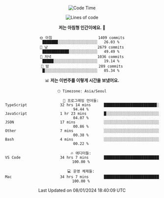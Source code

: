 <div align="center">

<br />

 <!--START_SECTION:waka-->
![Code Time](http://img.shields.io/badge/Code%20Time-1%2C901%20hrs%2021%20mins-blue)

![Lines of code](https://img.shields.io/badge/%EC%A0%80%EB%8A%94%20%EC%97%AC%ED%83%9C%EA%B9%8C%EC%A7%80%20-3.5%20million%20%EC%A4%84%EC%9D%98%20%EC%BD%94%EB%93%9C%EB%A5%BC%20%EC%9E%91%EC%84%B1%ED%96%88%EC%96%B4%EC%9A%94.-blue)

**저는 아침형 인간이에요. 🐤** 

```text
🌞 아침                     1409 commits        ███████░░░░░░░░░░░░░░░░░░   26.03 % 
🌆 낮　                     2679 commits        ████████████░░░░░░░░░░░░░   49.49 % 
🌃 저녁                     1036 commits        █████░░░░░░░░░░░░░░░░░░░░   19.14 % 
🌙 밤　                     289 commits         █░░░░░░░░░░░░░░░░░░░░░░░░   05.34 % 
```


📊 **저는 이번주를 이렇게 시간을 보냈어요.** 

```text
🕑︎ Timezone: Asia/Seoul

💬 프로그래밍 언어들: 
TypeScript               32 hrs 14 mins      ████████████████████████░   94.44 % 
JavaScript               1 hr 23 mins        █░░░░░░░░░░░░░░░░░░░░░░░░   04.07 % 
JSON                     17 mins             ░░░░░░░░░░░░░░░░░░░░░░░░░   00.86 % 
Other                    7 mins              ░░░░░░░░░░░░░░░░░░░░░░░░░   00.38 % 
Bash                     4 mins              ░░░░░░░░░░░░░░░░░░░░░░░░░   00.22 % 

🔥 에디터들: 
VS Code                  34 hrs 7 mins       █████████████████████████   100.00 % 

💻 운영 체제들: 
Mac                      34 hrs 7 mins       █████████████████████████   100.00 % 
```


 Last Updated on 08/01/2024 18:40:09 UTC
<!--END_SECTION:waka-->

</div>

